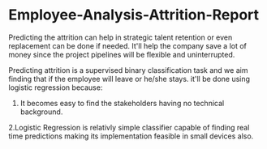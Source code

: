 # Employee-Analysis-Attrition-Report

Predicting the attrition can help in strategic talent retention or even replacement can be done if needed. It'll help the company save a lot of money since the project pipelines will be flexible and uninterrupted.

Predicting attrition is a supervised binary classification task and we aim  finding that if the employee will leave or he/she stays. it'll be done using logistic regression because:

1. It becomes easy to find the stakeholders having no technical background.

2.Logistic Regression is relativly simple classifier capable of finding real time predictions making its implementation feasible in small devices also.

